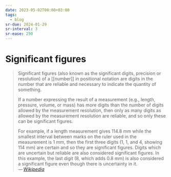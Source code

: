 ```yaml
---
date: 2023-05-02T00:00+03:00
tags:
  - blog
sr-due: 2024-01-29
sr-interval: 3
sr-ease: 250
---
```


# Significant figures

> Significant figures (also known as the significant digits, precision or
> resolution) of a [[number]] in positional notation are digits in the number
> that are reliable and necessary to indicate the quantity of something.
>
> If a number expressing the result of a measurement (e.g., length, pressure,
> volume, or mass) has more digits than the number of digits allowed by the
> measurement resolution, then only as many digits as allowed by the measurement
> resolution are reliable, and so only these can be significant figures.
>
> For example, if a length measurement gives 114.8 mm while the smallest
> interval between marks on the ruler used in the measurement is 1 mm, then the
> first three digits (1, 1, and 4, showing 114 mm) are certain and so they are
> significant figures. Digits which are uncertain but reliable are also
> considered significant figures. In this example, the last digit (8, which adds
> 0.8 mm) is also considered a significant figure even though there is
> uncertainty in it.\
> — <cite>[Wikipedia](https://en.wikipedia.org/wiki/Significant_figures)</cite>
